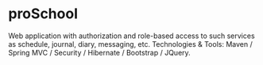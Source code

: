 # proSchool

Web application with authorization and role-based access to such services as schedule, journal, diary, messaging, etc. 
Technologies & Tools: Maven / Spring MVC / Security / Hibernate / Bootstrap / JQuery.
